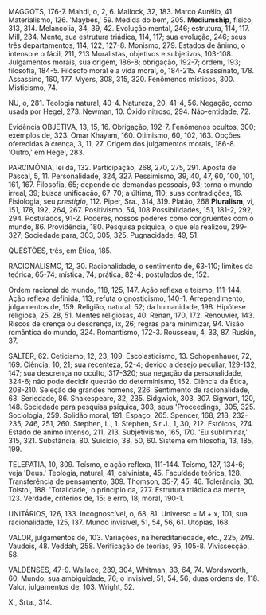 MAGGOTS, 176-7. Mahdi, o, 2, 6. Mallock, 32, 183. Marco Aurélio, 41. Materialismo, 126. 'Maybes,' 59. Medida do bem, 205. **Mediumship**, físico, 313, 314. Melancolia, 34, 39, 42. Evolução mental, 246; estrutura, 114, 117. Mill, 234. Mente, sua estrutura triádica, 114, 117; sua evolução, 246; seus três departamentos, 114, 122, 127-8. Monismo, 279. Estados de ânimo, o intenso e o fácil, 211, 213 Moralistas, objetivos e subjetivos, 103-108. Julgamentos morais, sua origem, 186-8; obrigação, 192-7; ordem, 193; filosofia, 184-5. Filósofo moral e a vida moral, o, 184-215. Assassinato, 178. Assassino, 160, 177. Myers, 308, 315, 320. Fenômenos místicos, 300. Misticismo, 74.

NU, o, 281. Teologia natural, 40-4. Natureza, 20, 41-4, 56. Negação, como usada por Hegel, 273. Newman, 10. Óxido nitroso, 294. Não-entidade, 72.

Evidência OBJETIVA, 13, 15, 16. Obrigação, 192-7. Fenômenos ocultos, 300; exemplos de, 323. Omar Khayam, 160. Otimismo, 60, 102, 163. Opções oferecidas à crença, 3, 11, 27. Origem dos julgamentos morais, 186-8. 'Outro,' em Hegel, 283.

PARCIMÔNIA, lei da, 132. Participação, 268, 270, 275, 291. Aposta de Pascal, 5, 11. Personalidade, 324, 327. Pessimismo, 39, 40, 47, 60, 100, 101, 161, 167. Filosofia, 65; depende de demandas pessoais, 93; torna o mundo irreal, 39; busca unificação, 67-70; a última, 110; suas contradições, 16. Fisiologia, seu _prestígio_, 112. Piper, Sra., 314, 319. Platão, 268 **Pluralism**, vi, 151, 178, 192, 264, 267. Positivismo, 54, 108 Possibilidades, 151, 181-2, 292, 294. Postulados, 91-2. Poderes, nossos poderes como congruentes com o mundo, 86. Providência, 180. Pesquisa psíquica, o que ela realizou, 299-327; Sociedade para, 303, 305, 325. Pugnacidade, 49, 51.

QUESTÕES, três, em Ética, 185.

RACIONALISMO, 12, 30. Racionalidade, o sentimento de, 63-110; limites da teórica, 65-74; mística, 74; prática, 82-4; postulados de, 152.

Ordem racional do mundo, 118, 125, 147. Ação reflexa e teísmo, 111-144. Ação reflexa definida, 113; refuta o gnosticismo, 140-1. Arrependimento, julgamentos de, 159. Religião, natural, 52; da humanidade, 198. Hipótese religiosa, 25, 28, 51. Mentes religiosas, 40. Renan, 170, 172. Renouvier, 143. Riscos de crença ou descrença, ix, 26; regras para minimizar, 94. Visão romântica do mundo, 324. Romantismo, 172-3. Rousseau, 4, 33, 87. Ruskin, 37.

SALTER, 62. Ceticismo, 12, 23, 109. Escolasticismo, 13. Schopenhauer, 72, 169. Ciência, 10, 21; sua recenteza, 52-4; devido a desejo peculiar, 129-132, 147; sua descrença no oculto, 317-320; sua negação da personalidade, 324-6; não pode decidir questão do determinismo, 152. Ciência da Ética, 208-210. Seleção de grandes homens, 226. Sentimento de racionalidade, 63. Seriedade, 86. Shakespeare, 32, 235. Sidgwick, 303, 307. Sigwart, 120, 148. Sociedade para pesquisa psíquica, 303; seus 'Proceedings,' 305, 325. Sociologia, 259. Solidão moral, 191. Espaço, 265. Spencer, 168, 218, 232-235, 246, 251, 260. Stephen, L., 1. Stephen, Sir J., 1, 30, 212. Estóicos, 274. Estado de ânimo intenso, 211, 213. Subjetivismo, 165, 170. 'Eu subliminar,' 315, 321. Substância, 80. Suicídio, 38, 50, 60. Sistema em filosofia, 13, 185, 199.

TELEPATIA, 10, 309. Teísmo, e ação reflexa, 111-144. Teísmo, 127, 134-6; veja 'Deus.' Teologia, natural, 41; calvinista, 45. Faculdade teórica, 128. Transferência de pensamento, 309. Thomson, 35-7, 45, 46. Tolerância, 30. Tolstoi, 188. 'Totalidade,' o princípio da, 277. Estrutura triádica da mente, 123. Verdade, critérios de, 15; e erro, 18; moral, 190-1.

UNITÁRIOS, 126, 133. Incognoscível, o, 68, 81. Universo = M + x, 101; sua racionalidade, 125, 137. Mundo invisível, 51, 54, 56, 61. Utopias, 168.

VALOR, julgamentos de, 103. Variações, na hereditariedade, etc., 225, 249. Vaudois, 48. Veddah, 258. Verificação de teorias, 95, 105-8. Vivissecção, 58.

VALDENSES, 47-9. Wallace, 239, 304, Whitman, 33, 64, 74. Wordsworth, 60. Mundo, sua ambiguidade, 76; o invisível, 51, 54, 56; duas ordens de, 118. Valor, julgamentos de, 103. Wright, 52.

X., Srta., 314.